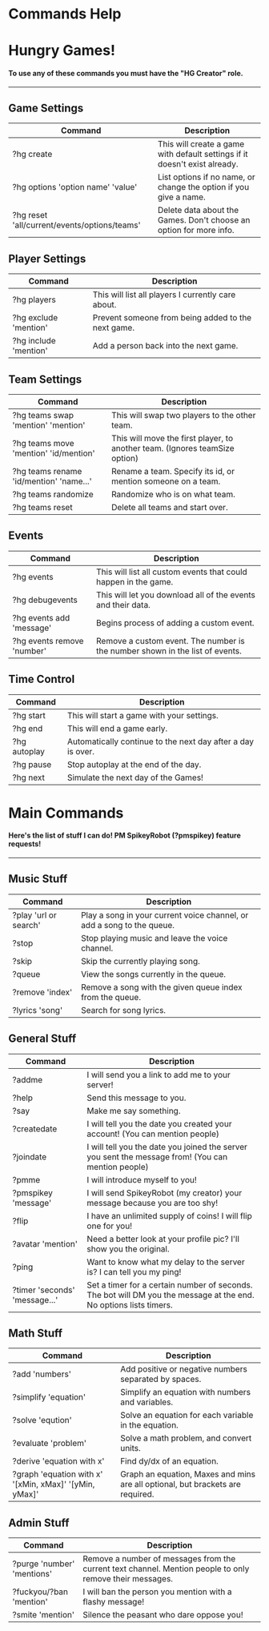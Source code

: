 # Commands Help
# Hungry Games!
#### To use any of these commands you must have the "HG Creator" role.
***
## Game Settings
Command | Description
--- | ---
?hg create  |  This will create a game with default settings if it doesn't exist already.
?hg options 'option name' 'value'  |  List options if no name, or change the option if you give a name.
?hg reset 'all/current/events/options/teams'  |  Delete data about the Games. Don't choose an option for more info.
## Player Settings
Command | Description
--- | ---
?hg players  |  This will list all players I currently care about.
?hg exclude 'mention'  |  Prevent someone from being added to the next game.
?hg include 'mention'  |  Add a person back into the next game.
## Team Settings
Command | Description
--- | ---
?hg teams swap 'mention' 'mention'  |  This will swap two players to the other team.
?hg teams move 'mention' 'id/mention'  |  This will move the first player, to another team. (Ignores teamSize option)
?hg teams rename 'id/mention' 'name...'  |  Rename a team. Specify its id, or mention someone on a team.
?hg teams randomize  |  Randomize who is on what team.
?hg teams reset  |  Delete all teams and start over.
## Events
Command | Description
--- | ---
?hg events  |  This will list all custom events that could happen in the game.
?hg debugevents  |  This will let you download all of the events and their data.
?hg events add 'message'  |  Begins process of adding a custom event.
?hg events remove 'number'  |  Remove a custom event. The number is the number shown in the list of events.
## Time Control
Command | Description
--- | ---
?hg start  |  This will start a game with your settings.
?hg end  |  This will end a game early.
?hg autoplay  |  Automatically continue to the next day after a day is over.
?hg pause  |  Stop autoplay at the end of the day.
?hg next  |  Simulate the next day of the Games!
# Main Commands
#### Here's the list of stuff I can do! PM SpikeyRobot (?pmspikey) feature requests!

***
## Music Stuff
Command | Description
--- | ---
?play 'url or search'  |  Play a song in your current voice channel, or add a song to the queue.
?stop  |  Stop playing music and leave the voice channel.
?skip  |  Skip the currently playing song.
?queue  |  View the songs currently in the queue.
?remove 'index'  |  Remove a song with the given queue index from the queue.
?lyrics 'song'  |  Search for song lyrics.
## General Stuff
Command | Description
--- | ---
?addme  |  I will send you a link to add me to your server!
?help  |  Send this message to you.
?say  |  Make me say something.
?createdate  |  I will tell you the date you created your account! (You can mention people)
?joindate  |  I will tell you the date you joined the server you sent the message from! (You can mention people)
?pmme  |  I will introduce myself to you!
?pmspikey 'message'  |  I will send SpikeyRobot (my creator) your message because you are too shy!
?flip  |  I have an unlimited supply of coins! I will flip one for you!
?avatar 'mention'  |  Need a better look at your profile pic? I'll show you the original.
?ping  |  Want to know what my delay to the server is? I can tell you my ping!
?timer 'seconds' 'message...'  |  Set a timer for a certain number of seconds. The bot will DM you the message at the end. No options lists timers.
## Math Stuff
Command | Description
--- | ---
?add 'numbers'  |  Add positive or negative numbers separated by spaces.
?simplify 'equation'  |  Simplify an equation with numbers and variables.
?solve 'eqution'  |  Solve an equation for each variable in the equation.
?evaluate 'problem'  |  Solve a math problem, and convert units.
?derive 'equation with x'  |  Find dy/dx of an equation.
?graph 'equation with x' '[xMin, xMax]' '[yMin, yMax]'  |  Graph an equation, Maxes and mins are all optional, but brackets are required.
## Admin Stuff
Command | Description
--- | ---
?purge 'number' 'mentions'  |  Remove a number of messages from the current text channel. Mention people to only remove their messages.
?fuckyou/?ban 'mention'  |  I will ban the person you mention with a flashy message!
?smite 'mention'  |  Silence the peasant who dare oppose you!
